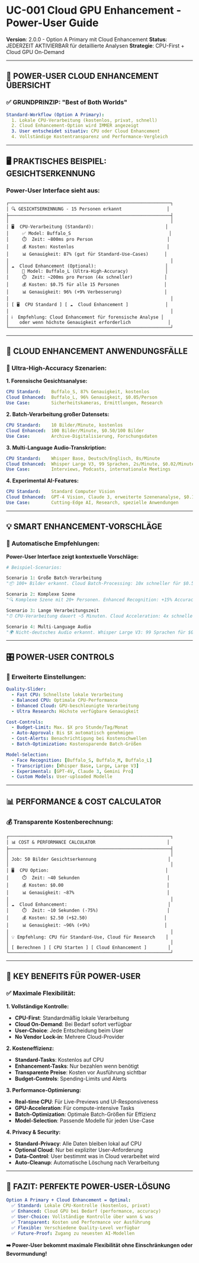 # UC-001 Cloud GPU Enhancement - Power-User Guide
**Version**: 2.0.0 - Option A Primary mit Cloud Enhancement
**Status**: JEDERZEIT AKTIVIERBAR für detaillierte Analysen
**Strategie**: CPU-First + Cloud GPU On-Demand

---

## 🎯 **POWER-USER CLOUD ENHANCEMENT ÜBERSICHT**

### **✅ GRUNDPRINZIP: "Best of Both Worlds"**

```yaml
Standard-Workflow (Option A Primary):
  1. Lokale CPU-Verarbeitung (kostenlos, privat, schnell)
  2. Cloud Enhancement-Option wird IMMER angezeigt
  3. User entscheidet situativ: CPU oder Cloud Enhancement
  4. Vollständige Kostentransparenz und Performance-Vergleich
```

---

## 🖥️ **PRAKTISCHES BEISPIEL: GESICHTSERKENNUNG**

### **Power-User Interface sieht aus:**

```
┌─────────────────────────────────────────────────────────────┐
│ 🔍 GESICHTSERKENNUNG - 15 Personen erkannt                 │
├─────────────────────────────────────────────────────────────┤
│                                                             │
│ 🖥️  CPU-Verarbeitung (Standard):                           │
│     ✅ Model: Buffalo_S                                     │
│     ⏱️  Zeit: ~800ms pro Person                            │
│     💰 Kosten: Kostenlos                                   │
│     📊 Genauigkeit: 87% (gut für Standard-Use-Cases)      │
│                                                             │
│ ☁️  Cloud Enhancement (Optional):                          │
│     🚀 Model: Buffalo_L (Ultra-High-Accuracy)              │
│     ⏱️  Zeit: ~200ms pro Person (4x schneller)            │
│     💰 Kosten: $0.75 für alle 15 Personen                 │
│     📊 Genauigkeit: 96% (+9% Verbesserung)                │
│                                                             │
│ [ 🖥️  CPU Standard ] [ ☁️  Cloud Enhancement ]              │
│                                                             │
│ ℹ️  Empfehlung: Cloud Enhancement für forensische Analyse │
│    oder wenn höchste Genauigkeit erforderlich              │
└─────────────────────────────────────────────────────────────┘
```

---

## 🚀 **CLOUD ENHANCEMENT ANWENDUNGSFÄLLE**

### **🔬 Ultra-High-Accuracy Szenarien:**

**1. Forensische Gesichtsanalyse:**
```yaml
CPU Standard:    Buffalo_S, 87% Genauigkeit, kostenlos
Cloud Enhanced:  Buffalo_L, 96% Genauigkeit, $0.05/Person
Use Case:        Sicherheitskameras, Ermittlungen, Research
```

**2. Batch-Verarbeitung großer Datensets:**
```yaml
CPU Standard:    10 Bilder/Minute, kostenlos
Cloud Enhanced:  100 Bilder/Minute, $0.50/100 Bilder
Use Case:        Archive-Digitalisierung, Forschungsdaten
```

**3. Multi-Language Audio-Transkription:**
```yaml
CPU Standard:    Whisper Base, Deutsch/Englisch, 8s/Minute
Cloud Enhanced:  Whisper Large V3, 99 Sprachen, 2s/Minute, $0.02/Minute
Use Case:        Interviews, Podcasts, internationale Meetings
```

**4. Experimental AI-Features:**
```yaml
CPU Standard:    Standard Computer Vision
Cloud Enhanced:  GPT-4 Vision, Claude 3, erweiterte Szenenanalyse, $0.10/Request
Use Case:        Cutting-Edge AI, Research, spezielle Anwendungen
```

---

## 💡 **SMART ENHANCEMENT-VORSCHLÄGE**

### **🤖 Automatische Empfehlungen:**

**Power-User Interface zeigt kontextuelle Vorschläge:**

```python
# Beispiel-Scenarios:

Scenario 1: Große Batch-Verarbeitung
"📦 100+ Bilder erkannt. Cloud Batch-Processing: 10x schneller für $0.50?"

Scenario 2: Komplexe Szene
"🔍 Komplexe Szene mit 20+ Personen. Enhanced Recognition: +15% Accuracy für $1.00?"

Scenario 3: Lange Verarbeitungszeit
"⏰ CPU-Verarbeitung dauert ~5 Minuten. Cloud Acceleration: 4x schneller für $0.25?"

Scenario 4: Multi-Language Audio
"🌍 Nicht-deutsches Audio erkannt. Whisper Large V3: 99 Sprachen für $0.02/min?"
```

---

## 🎛️ **POWER-USER CONTROLS**

### **🔧 Erweiterte Einstellungen:**

```yaml
Quality-Slider:
  - Fast CPU: Schnellste lokale Verarbeitung
  - Balanced CPU: Optimale CPU-Performance
  - Enhanced Cloud: GPU-beschleunigte Verarbeitung
  - Ultra Research: Höchste verfügbare Genauigkeit

Cost-Controls:
  - Budget-Limit: Max. $X pro Stunde/Tag/Monat
  - Auto-Approval: Bis $X automatisch genehmigen
  - Cost-Alerts: Benachrichtigung bei Kostenschwellen
  - Batch-Optimization: Kostensparende Batch-Größen

Model-Selection:
  - Face Recognition: [Buffalo_S, Buffalo_M, Buffalo_L]
  - Transcription: [Whisper Base, Large, Large V3]
  - Experimental: [GPT-4V, Claude 3, Gemini Pro]
  - Custom Models: User-uploaded Modelle
```

---

## 📊 **PERFORMANCE & COST CALCULATOR**

### **💰 Transparente Kostenberechnung:**

```
┌─────────────────────────────────────────────────────────────┐
│ 📊 COST & PERFORMANCE CALCULATOR                           │
├─────────────────────────────────────────────────────────────┤
│                                                             │
│ Job: 50 Bilder Gesichtserkennung                           │
│                                                             │
│ 🖥️  CPU Option:                                            │
│     ⏱️  Zeit: ~40 Sekunden                                 │
│     💰 Kosten: $0.00                                       │
│     📊 Genauigkeit: ~87%                                   │
│                                                             │
│ ☁️  Cloud Enhancement:                                      │
│     ⏱️  Zeit: ~10 Sekunden (-75%)                          │
│     💰 Kosten: $2.50 (+$2.50)                             │
│     📊 Genauigkeit: ~96% (+9%)                            │
│                                                             │
│ 💡 Empfehlung: CPU für Standard-Use, Cloud für Research    │
│                                                             │
│ [ Berechnen ] [ CPU Starten ] [ Cloud Enhancement ]        │
└─────────────────────────────────────────────────────────────┘
```

---

## 🔑 **KEY BENEFITS FÜR POWER-USER**

### **✅ Maximale Flexibilität:**

**1. Vollständige Kontrolle:**
- **CPU-First**: Standardmäßig lokale Verarbeitung
- **Cloud On-Demand**: Bei Bedarf sofort verfügbar
- **User-Choice**: Jede Entscheidung beim User
- **No Vendor Lock-in**: Mehrere Cloud-Provider

**2. Kosteneffizienz:**
- **Standard-Tasks**: Kostenlos auf CPU
- **Enhancement-Tasks**: Nur bezahlen wenn benötigt
- **Transparente Preise**: Kosten vor Ausführung sichtbar
- **Budget-Controls**: Spending-Limits und Alerts

**3. Performance-Optimierung:**
- **Real-time CPU**: Für Live-Previews und UI-Responsiveness
- **GPU-Acceleration**: Für compute-intensive Tasks
- **Batch-Optimization**: Optimale Batch-Größen für Effizienz
- **Model-Selection**: Passende Modelle für jeden Use-Case

**4. Privacy & Security:**
- **Standard-Privacy**: Alle Daten bleiben lokal auf CPU
- **Optional Cloud**: Nur bei expliziter User-Anforderung
- **Data-Control**: User bestimmt was in Cloud verarbeitet wird
- **Auto-Cleanup**: Automatische Löschung nach Verarbeitung

---

## 🎯 **FAZIT: PERFEKTE POWER-USER-LÖSUNG**

```yaml
Option A Primary + Cloud Enhancement = Optimal:
  ✅ Standard: Lokale CPU-Kontrolle (kostenlos, privat)
  ✅ Enhanced: Cloud GPU bei Bedarf (performance, accuracy)
  ✅ User-Choice: Vollständige Kontrolle über wann & was
  ✅ Transparent: Kosten und Performance vor Ausführung
  ✅ Flexible: Verschiedene Quality-Level verfügbar
  ✅ Future-Proof: Zugang zu neuesten AI-Modellen
```

**➡️ Power-User bekommt maximale Flexibilität ohne Einschränkungen oder Bevormundung!**
